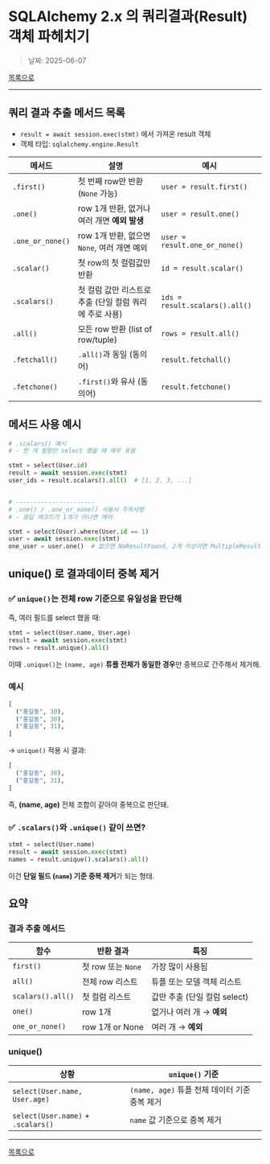 # SQLAlchemy 2.x 의 쿼리결과(Result) 객체 파헤치기

> 날짜: 2025-06-07

[목록으로](https://shiwoo-park.github.io/blog)

---

## 쿼리 결과 추출 메서드 목록

- `result = await session.exec(stmt)` 에서 가져온 result 객체
- 객체 타입: `sqlalchemy.engine.Result`


| 메서드              | 설명                              | 예시                             |
| ---------------- | ------------------------------- | ------------------------------ |
| `.first()`       | 첫 번째 row만 반환 (`None` 가능)        | `user = result.first()`        |
| `.one()`         | row 1개 반환, 없거나 여러 개면 **예외 발생**  | `user = result.one()`          |
| `.one_or_none()` | row 1개 반환, 없으면 `None`, 여러 개면 예외 | `user = result.one_or_none()`  |
| `.scalar()`      | 첫 row의 첫 컬럼값만 반환                | `id = result.scalar()`         |
| `.scalars()`     | 첫 컬럼 값만 리스트로 추출 (단일 컬럼 쿼리에 주로 사용) | `ids = result.scalars().all()` |
| `.all()`         | 모든 row 반환 (list of row/tuple)   | `rows = result.all()`          |
| `.fetchall()`    | `.all()`과 동일 (동의어)              | `result.fetchall()`            |
| `.fetchone()`    | `.first()`와 유사 (동의어)            | `result.fetchone()`            |

## 메서드 사용 예시

```python
# .scalars() 예시
# - 한 개 컬럼만 select 했을 때 매우 유용

stmt = select(User.id)
result = await session.exec(stmt)
user_ids = result.scalars().all()  # [1, 2, 3, ...]


# ----------------------
# .one() / .one_or_none() 사용시 주의사항
# - 응답 레코드가 1개가 아니면 에러

stmt = select(User).where(User.id == 1)
user = await session.exec(stmt)
one_user = user.one()  # 없으면 NoResultFound, 2개 이상이면 MultipleResultsFound 예외 발생
```

## unique() 로 결과데이터 중복 제거

### ✅ `unique()`는 **전체 row 기준으로 유일성**을 판단해

즉, 여러 필드를 select 했을 때:

```python
stmt = select(User.name, User.age)
result = await session.exec(stmt)
rows = result.unique().all()
```

이때 `.unique()`는 `(name, age)` **튜플 전체가 동일한 경우**만 중복으로 간주해서 제거해.


### 예시

```python
[
  ("홍길동", 30),
  ("홍길동", 30),
  ("홍길동", 31),
]
```

→ `unique()` 적용 시 결과:

```python
[
  ("홍길동", 30),
  ("홍길동", 31),
]
```

즉, **(name, age)** 전체 조합이 같아야 중복으로 판단돼.


### ✅ `.scalars()`와 `.unique()` 같이 쓰면?

```python
stmt = select(User.name)
result = await session.exec(stmt)
names = result.unique().scalars().all()
```

이건 **단일 필드 (`name`) 기준 중복 제거**가 되는 형태.


## 요약

### 결과 추출 메서드

| 함수                | 반환 결과           | 특징                   |
| ----------------- | --------------- | -------------------- |
| `first()`         | 첫 row 또는 `None` | 가장 많이 사용됨            |
| `all()`           | 전체 row 리스트      | 튜플 또는 모델 객체 리스트      |
| `scalars().all()` | 첫 컬럼 리스트        | 값만 추출 (단일 컬럼 select) |
| `one()`           | row 1개          | 없거나 여러 개 → **예외**    |
| `one_or_none()`   | row 1개 or None  | 여러 개 → **예외**        |

### unique()

| 상황                                 | `unique()` 기준          |
| ---------------------------------- | ---------------------- |
| `select(User.name, User.age)`      | `(name, age)` 튜플 전체 데이터 기준 중복 제거 |
| `select(User.name)` + `.scalars()` | `name` 값 기준으로 중복 제거    |

---

[목록으로](https://shiwoo-park.github.io/blog)
